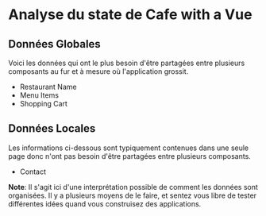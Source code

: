 # Analyse du state de Cafe with a Vue

## Données Globales

Voici les données qui ont le plus besoin d'être partagées entre plusieurs composants au fur et à mesure où l'application grossit.

- Restaurant Name
- Menu Items
- Shopping Cart

## Données Locales

Les informations ci-dessous sont typiquement contenues dans une seule page donc n'ont pas besoin d'être partagées entre plusieurs composants.

- Contact

**Note**: Il s'agit ici d'une interprétation possible de comment les données sont organisées. Il y a plusieurs moyens de le faire, et sentez vous libre de tester différentes idées quand vous construisez des applications.
